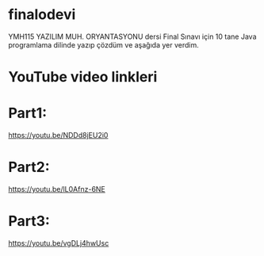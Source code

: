 # finalodevi

YMH115 YAZILIM MUH. ORYANTASYONU dersi Final Sınavı için 10 tane Java programlama dilinde yazıp çözdüm ve aşağıda yer verdim.

# YouTube video linkleri
# Part1: 
https://youtu.be/NDDd8jEU2i0
# Part2: 
https://youtu.be/lL0Afnz-6NE
# Part3: 
https://youtu.be/vgDLj4hwUsc
